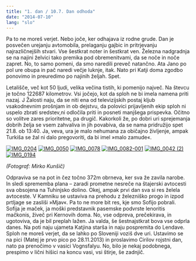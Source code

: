 ```yaml
---
title: "1. dan / 10.7. Dan odhoda"
date: "2014-07-10"
lang: "slo"
---
```


Pa to ne moreš verjet. Nebo joče, ker odhajava iz rodne grude. Dan je posvečen urejanju avtomobila, prelaganju gajbic in pritrjevanju najrazličnejših stvari. Vse šestkrat noter in šestkrat ven. Železna nadgradnja se na najini želvici tako premika pod obremenitvami, da se noče in noče zapret. No, to samo pomeni, da smo naredili preveč natančno. Ata Jano po pol ure obupa in pač naredi večje luknje, itak. Nato pri Katji doma zgodbo ponovimo in preuredimo po najinih željah. Spet.

Letališče, več kot 50 ljudi, velika večina tistih, ki pomenijo največ. Na števcu je točno 122687 kilometrov. Vsi jočejo, kot da sploh ne bi imela namena priti nazaj. J Žalosti naju, da se niti ena od televizijskih postaj kljub vsakodnevnim prošnjam in ob dejstvu, da polovici prijavljenih ekip sploh ni uspelo zbrati sredstev,ni odločila priti in posneti manjšega prispevka. Očitno so volitve zares prioritetne, pa drugič. Kakorkoli že, po dobri uri sprejemanja dobrih želja se vsem zahvaliva in jih povabiva, da se nama pridružijo spet 21.8. ob 13:40. Ja, veva, ura je malo nehumana za običajno življenje, ampak Turkiša se žal ni dalo pregovoriti, da bi imel »malo zamude«.

[![IMG_0204](images/IMG_0204-300x200.jpg)](http://gremovmongolijo.com/wp-content/uploads/2014/07/IMG_0204.jpg) [![IMG_0050](images/IMG_0050-300x200.jpg)](http://gremovmongolijo.com/wp-content/uploads/2014/07/IMG_0050.jpg) [![IMG_0078](images/IMG_0078-300x200.jpg)](http://gremovmongolijo.com/wp-content/uploads/2014/07/IMG_0078.jpg) [![IMG_0082-001](images/IMG_0082-001-300x199.jpg)](http://gremovmongolijo.com/wp-content/uploads/2014/07/IMG_0082-001.jpg) [![IMG_0042 (2)](images/IMG_0042-2-300x200.jpg)](http://gremovmongolijo.com/wp-content/uploads/2014/07/IMG_0042-2.jpg) [![IMG_0194](images/IMG_0194-300x199.jpg)](http://gremovmongolijo.com/wp-content/uploads/2014/07/IMG_0194.jpg)

_(Fotograf: Mirko Kunšič)_

Odpraviva se na pot in čez točno 372m obrneva, ker sva že zavila narobe. In sledi sprememba plana – zaradi prometne nesreče na štajerski avtocesti sva obsojena na Tuhinjsko dolino. Okej, ampak prvi dan sva si res želela avtoceste. V Kamniku se ustaviva na prehodu z železniško progo in izpod prtljage se zasliši »Mjav«. Pa to ne more bit res, kje smo Sofijo pobrali. Sofija je maček, ja moški predstavnik pasemske podvrste lenoritis mačkonis, živeč pri Kernovih doma. No, vse odpreva, prečekirava, in ugotoviva, da je bil preplah lažen. Ja valda, še šestnajstkrat bova vse odprla danes. Na poti naju ujameta Katjina starša in naju pospremita do Lendave. Sploh ne moreš verjet, da se lahko po Sloveniji voziš dve uri. Ustavimo se na pici (Matej je prvo pico po 28.11.2013) in proslavimo Cirilov rojstni dan, nato pa prenočimo v vasici Vognsfalyu. No, bilo je nekaj podobnega, prespimo v lični hišici na koncu vasi, vsi štirje, še zadnjič.
